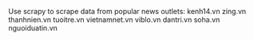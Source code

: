Use scrapy to scrape data from popular news outlets: 
  kenh14.vn
  zing.vn
  thanhnien.vn
  tuoitre.vn
  vietnamnet.vn
  viblo.vn
  dantri.vn
  soha.vn
  nguoiduatin.vn

